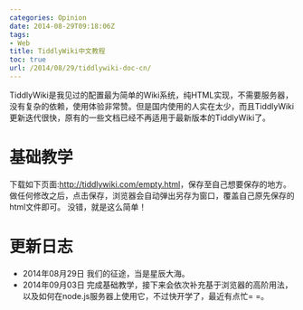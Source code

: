 ```yaml
---
categories: Opinion
date: 2014-08-29T09:18:06Z
tags:
- Web
title: TiddlyWiki中文教程
toc: true
url: /2014/08/29/tiddlywiki-doc-cn/
---
```


TiddlyWiki是我见过的配置最为简单的Wiki系统，纯HTML实现，不需要服务器，没有复杂的依赖，使用体验非常赞。但是国内使用的人实在太少，而且TiddlyWiki更新迭代很快，原有的一些文档已经不再适用于最新版本的TiddlyWiki了。

# 基础教学
下载如下页面:<http://tiddlywiki.com/empty.html>，保存至自己想要保存的地方。
做任何修改之后，点击保存，浏览器会自动弹出另存为窗口，覆盖自己原先保存的html文件即可。
没错，就是这么简单！

# 更新日志
- 2014年08月29日 我们的征途，当是星辰大海。
- 2014年09月03日 完成基础教学，接下来会依次补充基于浏览器的高阶用法，以及如何在node.js服务器上使用它，不过快开学了，最近有点忙= =。

